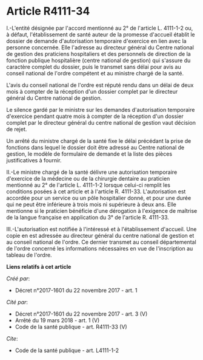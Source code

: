 # Article R4111-34

I.-L'entité désignée par l'accord mentionné au 2° de l'article L. 4111-1-2 ou, à défaut, l'établissement de santé auteur de
la promesse d'accueil établit le dossier de demande d'autorisation temporaire d'exercice en lien avec la personne concernée.
Elle l'adresse au directeur général du Centre national de gestion des praticiens hospitaliers et des personnels de direction
de la fonction publique hospitalière (centre national de gestion) qui s'assure du caractère complet du dossier, puis le
transmet sans délai pour avis au conseil national de l'ordre compétent et au ministre chargé de la santé. 

L'avis du conseil national de l'ordre est réputé rendu dans un délai de deux mois à compter de la réception d'un dossier
complet par le directeur général du Centre national de gestion. 

Le silence gardé par le ministre sur les demandes d'autorisation temporaire d'exercice pendant quatre mois à compter de la
réception d'un dossier complet par le directeur général du centre national de gestion vaut décision de rejet. 

Un arrêté du ministre chargé de la santé fixe le délai précédant la prise de fonctions dans lequel le dossier doit être
adressé au Centre national de gestion, le modèle de formulaire de demande et la liste des pièces justificatives à fournir. 

II.-Le ministre chargé de la santé délivre une autorisation temporaire d'exercice de la médecine ou de la chirurgie dentaire
au praticien mentionné au 2° de l'article L. 4111-1-2 lorsque celui-ci remplit les conditions posées à cet article et à
l'article R. 4111-33. L'autorisation est accordée pour un service ou un pôle hospitalier donné, et pour une durée qui ne peut
être inférieure à trois mois ni supérieure à deux ans. Elle mentionne si le praticien bénéficie d'une dérogation à l'exigence
de maîtrise de la langue française en application du 3° de l'article R. 4111-33. 

III.-L'autorisation est notifiée à l'intéressé et à l'établissement d'accueil. Une copie en est adressée au directeur général
du centre national de gestion et au conseil national de l'ordre. Ce dernier transmet au conseil départemental de l'ordre
concerné les informations nécessaires en vue de l'inscription au tableau de l'ordre.

**Liens relatifs à cet article**

_Créé par_:

  - Décret n°2017-1601 du 22 novembre 2017 - art. 1

_Cité par_:

  - Décret n°2017-1601 du 22 novembre 2017 - art. 3 (V)
  - Arrêté du 19 mars 2018 - art. 1 (V)
  - Code de la santé publique - art. R4111-33 (V)

_Cite_:

  - Code de la santé publique - art. L4111-1-2
